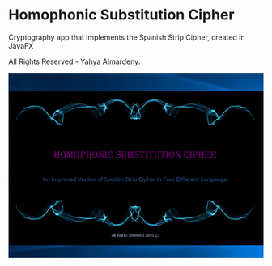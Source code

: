 # Homophonic Substitution Cipher


Cryptography app that implements the Spanish Strip Cipher, created in JavaFX

All Rights Reserved - Yahya Almardeny.

![Alt Text](https://github.com/John-Almardeny/HomophonicSubstitutionCipher/blob/master/SSC.gif?raw=true)
